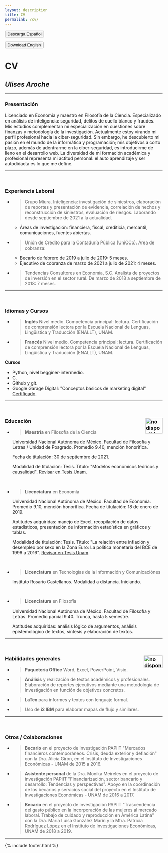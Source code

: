 ```yaml
---
layout: description
title: CV
permalink: /cv/
---
```


<body>
    <form action="https://drive.google.com/file/d/1KhEQly2EsgLU8k-MGbQDrogD6yJKBuz6/view?usp=sharing" method="get" target="_blank">
        <button type="submit">Descarga Español</button>
    </form>
    <form action="https://drive.google.com/file/d/1DEarHSb625jvAQTw_dD-A1gdRPoCHzI9/view?usp=sharing" method="get" target="_blank">
        <button type="submit">Download English</button>
    </form>
</body>

# CV

## *Ulises Aroche*

---

### Presentación

Licenciado en Economía y maestro en Filosofía de la Ciencia. Especializado en análisis de  inteligencia: seguridad, delitos de cuello blanco y fraudes. Mis estudios complementan mi especialización en cuestiones sobre finanzas y metodología de la investigación. Actualmente estoy virando mi perfil profesional hacia la ciber-seguridad. Sin embargo, he descubierto mi pasión en el mundo de la informática y programación; mis objetivos a corto plazo, además de adentrarme en la ciber-seguridad, es introducirme de lleno en el desarrollo web. La diversidad de mi formación académica y profesional representa mi actitud personal: el auto aprendizaje y ser autodidacta es lo que me define.

---

<br>

### Experiencia Laboral

+ > Grupo Miura. Inteligencia: investigación de siniestros, elaboración de reportes y presentación de evidencia, correlación de hechos y reconstrucción de siniestros, evaluación de riesgos. Laborando desde septiembre de 2021 a la actualidad.
    + Áreas de investigación: financiera, fiscal, crediticia, mercantil, comunicaciones, fuentes abiertas.

+ > Unión de Crédito para la Contaduría Pública (UniCCo). Área de cobranza:
    + Becario de febrero de 2019 a julio de 2019: 5 meses.
    + Ejecutivo de cobranza de marzo de 2021 a julio de 2021: 4 meses.

+ > Tendencias Consultores en Economía, S.C. Analista de proyectos de inversión en el sector rural. De marzo de 2018 a septiembre de 2018: 7 meses.

---

<br>

### Idiomas y Cursos

+ > **Inglés** Nivel medio. Competencia principal: lectura. Certificación de comprensión lectora por la Escuela Nacional de Lenguas, Lingüística y Traducción (ENALLT), UNAM.

+ > **Francés** Nivel medio. Competencia principal: lectura. Certificación de comprensión lectora por la Escuela Nacional de Lenguas, Lingüística y Traducción (ENALLT), UNAM.

**Cursos**

+ Python, nivel begginer-intermedio.
+ C.
+ Github y git.
+ Google Garage Digital: "Conceptos básicos de marketing digital" [Certificado](https://drive.google.com/file/d/160TENCxO3w-G33CiYrovoVA0sjoPgJOt/view?usp=sharing).

---

<br>

### Educación <img style="float: right" alt="no disponible" src="../assets/img/unam.png" height="50" width="55">

+ > **Maestría** en Filosofía de la Ciencia

    Universidad Nacional Autónoma de México. Facultad de Filosofía y Letras / Unidad de Posgrado.
    Promedio 9.40, mención honorífica.
    
    Fecha de titulación: 30 de septiembre de 2021.
    
    Modalidad de titulación: Tesis. Título: "Modelos económicos teóricos y causalidad". [Revisar en Tesis Unam](http://132.248.9.195/ptd2021/julio/0813587/Index.html).

<br>

+ > **Licenciatura** en Economía

    Universidad Nacional Autónoma de México. Facultad de Economía. Promedio 9.10, mención honorífica. Fecha de titulación: 18 de enero de 2019.

    Aptitudes adquiridas: manejo de Excel, recopilación de datos estadísticos, presentación de información estadística en gráficos y tablas.

    Modalidad de titulación: Tesis. Título: "La relación entre inflación y desempleo por sexo en la Zona Euro: La política monetaria del BCE de 1996 a 2016". [Revisar en Tesis Unam](http://132.248.9.195/ptd2018/octubre/0781703/Index.html).

<br>

+ > **Licenciatura** en Tecnologías de la Información y Comunicaciónes

    Instituto Rosario Castellanos.
    Modalidad a distancia.
    Iniciando.

<br>

+ > **Licenciatura** en Filosofía

    Universidad Nacional Autónoma de México. Facultad de Filosofía y Letras.
    Promedio parcial 9.40.
    Trunca, hasta 5 semestre.
    
    Aptitudes adquiridas: análisis lógico de argumentos, análisis epistemológico de textos, síntesis y elaboración de textos.

---


<br>

### Habilidades generales <img style="float: right;" alt="no disponible" src="../assets/img/latex.png" height="40" width="60">

+ > **Paquetería Office** Word, Excel, PowerPoint, Visio.

+ > **Análisis** y realización de textos académicos y  profesionales. Elaboración de reportes ejecutivos mediante una metodología de investigación en función de objetivos concretos.

+ > **LaTex** para informes y textos con lenguaje formal.

+ > Uso de **i2 IBM** para elaborar mapas de flujo y similares.

---

<br>

### Otros / Colaboraciones

+ > **Becario** en el proyecto de investigación PAPIIT "Mercados financieros contemporáneos. Crisis, deuda exterior y deflación" con la Dra. Alicia Girón, en el Instituto de Investigaciones Económicas - UNAM de 2015 a 2016.

+ > **Asistente personal** de la Dra. Monika Meireles en el proyecto de investigación PAPIIT "Financiarización, sector bancario y desarrollo: Tendencias y perspectivas". Apoyo en la coordinación de los becarios y servicios social del proyecto en el Instituto de Investigaciones Económicas - UNAM de 2016 a 2017.

+ > **Becario** en el proyecto de investigación PAPIIT "Trascendencia del gasto público en la incorporación de las mujeres al mercado laboral. Trabajo de cuidado y reproducción en América Latina" con la Dra. María Luisa González Marín y la Mtra. Patricia Rodríguez López en el Instituto de Investigaciones Económicas, UNAM de 2018 a 2019.

---

{% include footer.html %}
